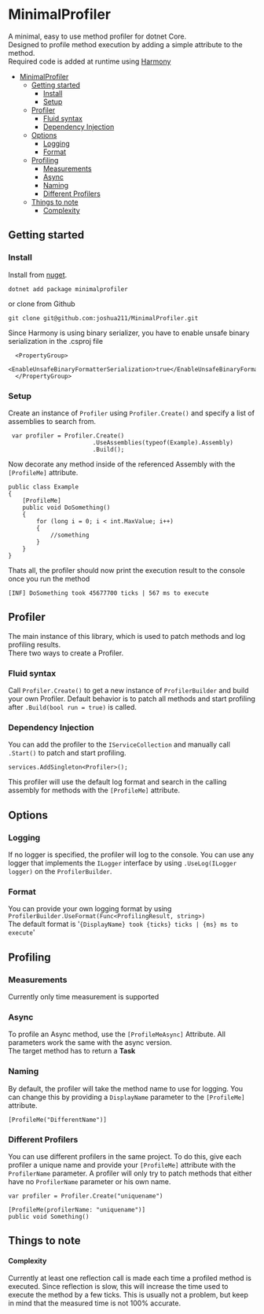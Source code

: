# MinimalProfiler

A minimal, easy to use method profiler for dotnet Core.  
Designed to profile method execution by adding a simple attribute to the method.  
Required code is added at runtime using 
[Harmony](https://github.com/pardeike/Harmony)


- [MinimalProfiler](#minimalprofiler)
  - [Getting started](#getting-started)
    - [Install](#install)
    - [Setup](#setup)
  - [Profiler](#profiler)
    - [Fluid syntax](#fluid-syntax)
    - [Dependency Injection](#dependency-injection)
  - [Options](#options)
    - [Logging](#logging)
    - [Format](#format)
  - [Profiling](#profiling)
    - [Measurements](#measurements)
    - [Async](#async)
    - [Naming](#naming)
    - [Different Profilers](#different-profilers)
  - [Things to note](#things-to-note)
      - [Complexity](#complexity)


## Getting started
### Install
Install from [nuget](https://www.nuget.org/packages/minimalprofiler/1.0.0).  
```
dotnet add package minimalprofiler
```  
or clone from Github 
```
git clone git@github.com:joshua211/MinimalProfiler.git
```
Since Harmony is using binary serializer, you have to enable unsafe binary serialization in the .csproj file
```
  <PropertyGroup>
    <EnableUnsafeBinaryFormatterSerialization>true</EnableUnsafeBinaryFormatterSerialization>
  </PropertyGroup>
```

### Setup
Create an instance of `Profiler` using ``Profiler.Create()`` and specify a list of assemblies to search from.
```
 var profiler = Profiler.Create()
                        .UseAssemblies(typeof(Example).Assembly)
                        .Build();
```

Now decorate any method inside of the referenced Assembly with the ``[ProfileMe]`` attribute.
```
public class Example
{
    [ProfileMe]
    public void DoSomething()
    {
        for (long i = 0; i < int.MaxValue; i++)
        {
            //something
        }
    }
}
```

Thats all, the profiler should now print the execution result to the console once you run the method

` [INF] DoSomething took 45677700 ticks | 567 ms to execute `

## Profiler
The main instance of this library, which is used to patch methods and log profiling results.  
There two ways to create a Profiler.
### Fluid syntax
Call `Profiler.Create()` to get a new instance of `ProfilerBuilder` and build your own Profiler. Default behavior is to patch all methods and start profiling after `.Build(bool run = true)` is called.
### Dependency Injection
You can add the profiler to the `IServiceCollection` and manually call `.Start()` to patch and start profiling.
```
services.AddSingleton<Profiler>();
```
This profiler will use the default log format and search in the calling assembly for methods with the `[ProfileMe]` attribute.
## Options
### Logging
If no logger is specified, the profiler will log to the console. You can use any logger that implements the `ILogger` interface by using ``.UseLog(ILogger logger)`` on the `ProfilerBuilder`.
### Format
You can provide your own logging format by using ``ProfilerBuilder.UseFormat(Func<ProfilingResult, string>)``
<br>The default format is '``{DisplayName} took {ticks} ticks | {ms} ms to execute``'

## Profiling
### Measurements
Currently only time measurement is supported
### Async
To profile an Async method, use the ``[ProfileMeAsync]`` Attribute. All parameters work the same with the async version.  
The target method has to return a **Task**  
### Naming
By default, the profiler will take the method name to use for logging.
You can change this by providing a ``DisplayName`` parameter to the `[ProfileMe]` attribute.
```
[ProfileMe("DifferentName")]
```
### Different Profilers
You can use different profilers in the same project. 
To do this, give each profiler a unique name and provide your `[ProfileMe]` attribute with the `ProfilerName` parameter.
A profiler will only try to patch methods that either have no `ProfilerName` parameter or his own name.

```
var profiler = Profiler.Create("uniquename")
  
[ProfileMe(profilerName: "uniquename")]
public void Something()
```

## Things to note
#### Complexity
Currently at least one reflection call is made each time a profiled method is executed. 
Since reflection is slow, this will increase the time used to execute the method by a few ticks.
This is usually not a problem, but keep in mind that the measured time is not 100% accurate.
